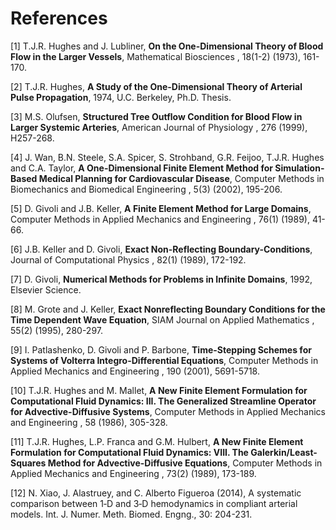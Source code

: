 # References

<p><a id="ref-1"> 
[1] T.J.R. Hughes and J. Lubliner, <strong>On the One-Dimensional Theory of Blood Flow in the Larger Vessels</strong>, Mathematical Biosciences , 18(1-2) (1973), 161-170. 
</a></p>

<p><a id="ref-2"> 
[2] T.J.R. Hughes, <strong>A Study of the One-Dimensional Theory of Arterial Pulse Propagation</strong>, 1974, U.C. Berkeley, Ph.D. Thesis. </a></p>

<p><a id="ref-3"> 
[3] M.S. Olufsen, <strong>Structured Tree Outflow Condition for Blood Flow in Larger Systemic Arteries</strong>, American Journal of Physiology , 276 (1999), H257-268.
</a></p>

<p><a id="ref-4"> 
[4] J. Wan, B.N. Steele, S.A. Spicer, S. Strohband, G.R. Feijoo, T.J.R. Hughes and C.A. Taylor, <strong>A One-Dimensional Finite Element Method for Simulation-Based Medical Planning for Cardiovascular Disease</strong>, Computer Methods in Biomechanics and Biomedical Engineering , 5(3) (2002), 195-206.
</a></p>

<p><a id="ref-5"> 
[5] D. Givoli and J.B. Keller, <strong>A Finite Element Method for Large Domains</strong>, Computer Methods in Applied Mechanics and Engineering , 76(1) (1989), 41-66.
</a></p>

<p><a id="ref-6"> 
[6] J.B. Keller and D. Givoli, <strong>Exact Non-Reflecting Boundary-Conditions</strong>, Journal of Computational Physics , 82(1) (1989), 172-192.
</a></p>

<p><a id="ref-7"> 
[7] D. Givoli, <strong>Numerical Methods for Problems in Infinite Domains</strong>, 1992, Elsevier Science.
</a></p>

<p><a id="ref-8"> 
[8] M. Grote and J. Keller, <strong>Exact Nonreflecting Boundary Conditions for the Time Dependent Wave Equation</strong>, SIAM Journal on Applied Mathematics , 55(2) (1995), 280-297.
</a></p>

<p><a id="ref-9"> 
[9] I. Patlashenko, D. Givoli and P. Barbone, <strong>Time-Stepping Schemes for Systems of Volterra Integro-Differential Equations</strong>, Computer Methods in Applied Mechanics and Engineering , 190 (2001), 5691-5718.
</a></p>

<p><a id="ref-10"> 
[10] T.J.R. Hughes and M. Mallet, <strong>A New Finite Element Formulation for Computational Fluid Dynamics: III. The Generalized Streamline Operator for Advective-Diffusive Systems</strong>, Computer Methods in Applied Mechanics and Engineering , 58 (1986), 305-328.
</a>

<p><a id="ref-11"> 
[11] T.J.R. Hughes, L.P. Franca and G.M. Hulbert, <strong>A New Finite Element Formulation for Computational Fluid Dynamics: VIII. The Galerkin/Least-Squares Method for Advective-Diffusive Equations</strong>, Computer Methods in Applied Mechanics and Engineering , 73(2) (1989), 173-189.
</a></p>

<p><a id="ref-12">
[12] N. Xiao, J. Alastruey, and C. Alberto Figueroa (2014), A systematic comparison between 1‐D and 3‐D hemodynamics in compliant arterial models. Int. J. Numer. Meth. Biomed. Engng., 30: 204-231.
</a></p>
